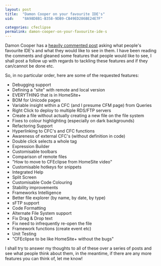 ```yaml
---
layout: post
title:  "Damon Cooper on your favourite IDE's"
uid:	"8A98D8B1-B358-9DB9-CB49ED286BE24E7F"

categories: cfeclipse
permalink: damon-cooper-on-your-favourite-ide-s
---
```

Damon Cooper has a <a href="http://www.dcooper.org/blog/client/index.cfm?mode=entry&entry=CA4B686A-4E22-1671-58F4E17F09832C78">heavily commented post</a> asking what people's favourite IDE's and what they would like to see in them. I have been reading the comments and gleaned some features that people would like to see, I shall post a follow up with regards to tackling these features and if they can/cannot be done etc.

So,  in no particular order, here are some of the requested features:
<ul>
 <li>Debugging support</li>
 <li>Defining a &quot;site&quot; with remote and local version</li>
 <li>EVERYTHING that is in HomeSite+ </li>
 <li>BOM for Unicode pages </li>
 <li>Variable insight within a CFC (and I presume CFM page) from Queries</li>
 <li>Right Click to deploy to multiple RDS/FTP servers</li>
 <li>Create a file without actually creating a new file on the file system</li>
 <li>Fixes to colour highlighting   (especially on dark backgrounds)</li>
 <li>Refactoring Support</li>
 <li>Hyperlinking to CFC's and CFC functions  </li>
 <li>Awareness of external CFC's (without definition in code)</li>
 <li>Double click selects a whole tag</li>
 <li>Expression Builder</li>
 <li>Customisable toolbars </li>
 <li>Comparison of remote files </li>
 <li>&quot;How to move to CFEclipse from HomeSite video&quot;</li>
 <li>Customisable hotkeys for snippets</li>
 <li>Integrated Help</li>
 <li>Split Screen</li>
 <li>Customisable Code Colouring</li>
 <li>Stability improvements</li>
 <li>Frameworks Intelligence</li>
 <li>Better file explorer (by name, by date, by type)</li>
 <li>sFTP support </li>
 <li>Code Formatting</li>
 <li>Alternate File System support</li>
 <li>Fix Drag &amp; Drop text</li>
 <li>Fix need to infrequently re-open the file</li>
 <li>Framework functions (create event etc)</li>
 <li>Unit Testing</li>
 <li>&quot;CFEclipse to be like HomeSite+ without the bugs&quot; </li>
</ul>

I shall try to answer my thoughts to all of these over a series of posts and see what people think about them, in the meantime, if there are any more features you can think of, let me know!